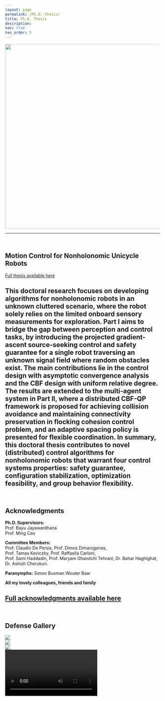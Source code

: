 ```yaml
---
layout: page
permalink: /Ph.D.-thesis/
title: Ph.D. Thesis
description: 
nav: true
nav_order: 5
---
```


<style>
.small-text {
  font-size: 14px;
}
.smaller-text {
  font-size: 12px;
}
</style>


<center>
  <img src="/assets/img/cover-all.png" width="600"/>
</center>

---
<br>

## Motion Control for Nonholonomic Unicycle Robots
[Full thesis available here](https://research.rug.nl/en/publications/motion-control-for-nonholonomic-unicycle-robots)

This doctoral research focuses on developing algorithms for nonholonomic robots in an unknown cluttered scenario, where the robot solely relies on the limited onboard sensory measurements for exploration. Part I aims to bridge the gap between perception and control tasks, by introducing the projected gradient-ascent source-seeking control and safety guarantee for a single robot traversing an unknown signal field where random obstacles exist. The main contributions lie in the control design with asymptotic convergence analysis and the CBF design with uniform relative degree. The results are extended to the multi-agent system in Part II, where a distributed CBF-QP framework is proposed for achieving collision avoidance and maintaining connectivity preservation in flocking cohesion control problem, and an adaptive spacing policy is presented for flexible coordination. In summary, this doctoral thesis contributes to novel (distributed) control algorithms for nonholonomic robots that warrant four control systems properties: safety guarantee, configuration stabilization, optimization feasibility, and group behavior flexibility. 
---
<br>

## Acknowledgments  

**Ph.D. Supervisors:**  
Prof. Bayu Jayawardhana  
Prof. Ming Cao  

**Committee Members:**  
Prof. Claudio De Persis, Prof. Dimos Dimarogonas,  
Prof. Tamas Keviczky, Prof. Raffaella Carloni,  
Prof. Sami Haddadin, Prof. Maryam Ghandchi Tehrani,
Dr. Bahar Haghighat, Dr. Ashish Cherukuri. 

**Paranymphs:**
Simon Busman
Wouter Baar

**All my lovely colleagues, friends and family**

[Full acknowledgments available here](https://yourdomain.com/assets/pdf/acknowledge.pdf)
---
<br>

## Defense Gallery

<div class="row">
  <div class="col-sm-4">
    <img src="/assets/img/news/phd_1.jpg" class="img-fluid rounded">
  </div>
  <div class="col-sm-4">
    <img src="/assets/img/news/phd.jpg" class="img-fluid rounded">
  </div>
  <div class="col-sm-4">
    <img src="/assets/img/news/phd_3.jpg" class="img-fluid rounded">
  </div>
</div>

<div class="mt-3">
  <video controls class="img-fluid rounded">
    <source src="/assets/video/defence.mp4" type="video/mp4">
  </video>
</div>